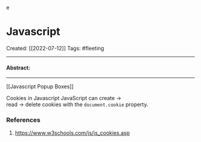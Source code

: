 e

# Javascript
Created:  [[2022-07-12]]
Tags: #fleeting 

---
#### Abstract:


---
[[Javascript Popup Boxes]]

Cookies in Javascript
JavaScript can 
create ->  
read -> 
delete 
cookies with the `document.cookie` property.










### References
1. https://www.w3schools.com/js/js_cookies.asp